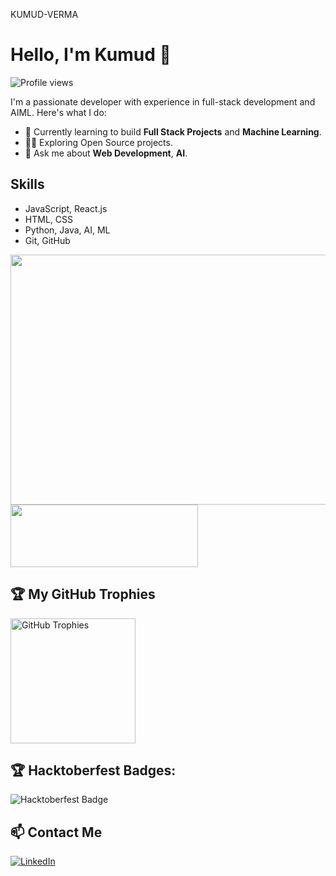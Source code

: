 KUMUD-VERMA
# Hello, I'm Kumud 👋

![Profile views](https://komarev.com/ghpvc/?username=KUMUD-TECH)

I'm a passionate developer with experience in full-stack development and AIML. Here's what I do:

- 🌱 Currently learning to build **Full Stack Projects** and **Machine Learning**.
- 👨‍💻 Exploring Open Source projects.
- 💬 Ask me about **Web Development**, **AI**.

## Skills
- JavaScript, React.js 
- HTML, CSS 
- Python, Java, AI, ML
- Git, GitHub
    
  
<a href="https://github.com/KUMUD-TECH">
  <img height=400 width= 600 align="center" src="https://github-readme-stats.vercel.app/api?username=KUMUD-TECH&show_icons=true&theme=light" />
</a>
<a href="https://github.com/KUMUD-TECH">
  <img width=300 height= 100 align="center" src="https://github-readme-stats.vercel.app/api/top-langs/?username=anuraghazra&layout=pie" />
</a>

## 🏆 My GitHub Trophies
<a href="https://github.com/KUMUD-TECH">
  <img height=200 align="center" src="https://github-profile-trophy.vercel.app/?username=KUMUD-TECH&theme=transparent" alt="GitHub Trophies" />
</a>


## 🏆 Hacktoberfest Badges:
![Hacktoberfest Badge](https://holopin.me/@kumudtech)


## 📫 Contact Me
[![LinkedIn](https://img.shields.io/badge/LinkedIn-blue?logo=linkedin&logoColor=white&style=for-the-badge)](https://www.linkedin.com/in/kumud-verma-1sd9)




